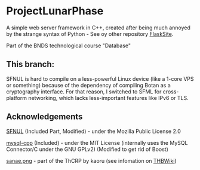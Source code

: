 # ProjectLunarPhase

A simple web server framework in C++, created after being much annoyed by the strange syntax of Python - See oy other repository [FlaskSite](https://github.com/Edgaru089/FlaskSite).

Part of the BNDS technological course "Database"

## This branch:
SFNUL is hard to compile on a less-powerful Linux device (like a 1-core VPS or something) because of the dependency of compiling Botan as a cryptography interface. For that reason, I switched to SFML for cross-platform networking, which lacks less-important features like IPv6 or TLS.

## Acknowledgements

[SFNUL](https://github.com/binary1248/SFNUL) (Included Part, Modified) - under the Mozilla Public License 2.0

[mysql-cpp](https://github.com/bskari/mysql-cpp) (Included) - under the MIT License (internally uses the MySQL Connector/C under the GNU GPLv2) (Modified to get rid of Boost)

[sanae.png](https://github.com/Edgaru089/ProjectLunarPhase/blob/master/RunDir/static/sanae.png) - part of the ThCRP by 
kaoru (see infomation on [THBWiki](https://thwiki.cc/Alphes%E9%A3%8E%E7%AB%8B%E7%BB%98%E7%B4%A0%E6%9D%90))

